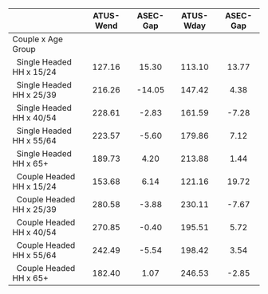 
|                      |    ATUS-Wend |     ASEC-Gap |    ATUS-Wday |     ASEC-Gap |
| -------------------- | :----------: | :----------: | :----------: | :----------: |
| Couple x Age Group   |              |              |              |              |
| &nbsp;&nbsp;Single Headed HH x 15/24 |       127.16 |        15.30 |       113.10 |        13.77 |
| &nbsp;&nbsp;Single Headed HH x 25/39 |       216.26 |       -14.05 |       147.42 |         4.38 |
| &nbsp;&nbsp;Single Headed HH x 40/54 |       228.61 |        -2.83 |       161.59 |        -7.28 |
| &nbsp;&nbsp;Single Headed HH x 55/64 |       223.57 |        -5.60 |       179.86 |         7.12 |
| &nbsp;&nbsp;Single Headed HH x 65+ |       189.73 |         4.20 |       213.88 |         1.44 |
| &nbsp;&nbsp;Couple Headed HH x 15/24 |       153.68 |         6.14 |       121.16 |        19.72 |
| &nbsp;&nbsp;Couple Headed HH x 25/39 |       280.58 |        -3.88 |       230.11 |        -7.67 |
| &nbsp;&nbsp;Couple Headed HH x 40/54 |       270.85 |        -0.40 |       195.51 |         5.72 |
| &nbsp;&nbsp;Couple Headed HH x 55/64 |       242.49 |        -5.54 |       198.42 |         3.54 |
| &nbsp;&nbsp;Couple Headed HH x 65+ |       182.40 |         1.07 |       246.53 |        -2.85 |

